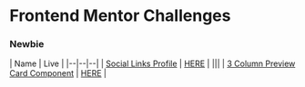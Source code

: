 # Frontend Mentor Challenges


### Newbie
| Name | Live |
|--|--|--|
| [Social Links Profile](https://github.com/yazylek/FrontendMentor/tree/main/social-links-profile-main) | [HERE](https://frontend-mentor-sociallinkprofile.vercel.app/) |
|||
| [3 Column Preview Card Component](https://github.com/yazylek/FrontendMentor/tree/main/social-links-profile-main) | [HERE](https://frontend-mentor-3-column-preview-card-component-rho.vercel.app/) |
